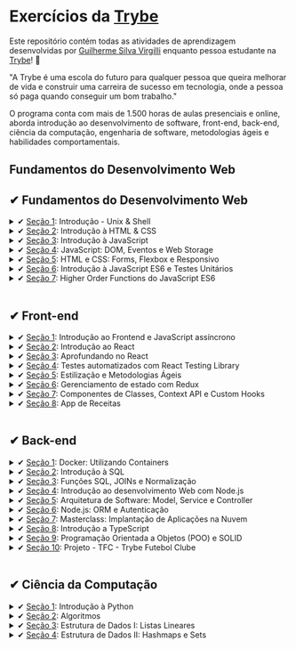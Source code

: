 # Exercícios da [Trybe](https://www.betrybe.com/)

Este repositório contém todas as atividades de aprendizagem desenvolvidas por [Guilherme Silva Virgilli](https://www.linkedin.com/in/gsvirgilli/) enquanto pessoa estudante na [Trybe](https://www.betrybe.com/)! :rocket:

"A Trybe é uma escola do futuro para qualquer pessoa que queira melhorar de vida e construir uma carreira de sucesso em tecnologia, onde a pessoa só paga quando conseguir um bom trabalho."

O programa conta com mais de 1.500 horas de aulas presenciais e online, aborda introdução ao desenvolvimento de software, front-end, back-end, ciência da computação, engenharia de software, metodologias ágeis e habilidades comportamentais.

## Fundamentos do Desenvolvimento Web

<summary><h2 class="done">✔ Fundamentos do Desenvolvimento Web</h2></summary>

  <details>
    <summary>✔ <a href="https://github.com/gsvirgilli/trybe-exercicios/tree/main/01.%20Fundamentos/01.%20Unix%2C%20Shell%20e%20Git" class="done">Seção 1</a>: Introdução - Unix & Shell</summary>

  - [X] 1.1 - Unix e shell
  - [X] 1.2 - Git - O que é e para que serve
  - [X] 1.3 - Git e Github - Entendendo os comandos
  </details>

  <details>
    <summary>✔ <a href="https://github.com/gsvirgilli/trybe-exercicios/tree/main/01.%20Fundamentos/02.%20Introdu%C3%A7%C3%A3o%20%C3%A0%20HTML%20%26%20CSS" class="done">Seção 2</a>: Introdução à HTML & CSS</summary>

  - [x] 2.1 - Estruturas de página
  - [x] 2.2 - Primeiros passos em CSS
  - [X] 2.3 - Seletores e posicionamento
  - [X] 2.4 - HTML Semântico
  - [X] 2.5 - Projeto - Lessons Learned
  </details>

  <details>
    <summary>✔ <a href="https://github.com/gsvirgilli/trybe-exercicios/tree/main/01.%20Fundamentos/03.%20Introdu%C3%A7%C3%A3o%20%C3%A0%20JavaScript" class="done">Seção 3</a>: Introdução à JavaScript</summary>

  - [X] 3.1 - Primeiros passos
  - [X] 3.2 - Array e loop For
  - [X] 3.3 - Funções
  - [X] 3.4 - Objetos
  - [X] 3.5 - ES6 - let, const, arrow functions e template literals
  - [X] 3.6 - Projeto - Playground Functions
  </details>

  <details>
    <summary>✔ <a href="https://github.com/gsvirgilli/trybe-exercicios/tree/main/01.%20Fundamentos/04.%20JavaScript%3A%20DOM%2C%20Eventos%20e%20Web%20Storage" class="done">Seção 4</a>: JavaScript: DOM, Eventos e Web Storage</summary>

  - [X] 4.1 - DOM e seletores
  - [X] 4.2 - Trabalhando com elementos
  - [X] 4.3 - Eventos
  - [X] 4.4 - Web Storage
  - [X] 4.6 - Projeto - Arte com Pixels
  - [x] 4.7 - Projetos Bônus
  </details>

  <details>
    <summary>✔ <a href="https://github.com/gsvirgilli/trybe-exercicios/tree/main/01.%20Fundamentos/05.%20HTML%20e%20CSS%3A%20Forms%2C%20Flexbox%20e%20Responsivo" class="done">Seção 5</a>: HTML e CSS: Forms, Flexbox e Responsivo</summary>

  - [X] 5.1 - HTML & CSS - Forms
  - [X] 5.2 - Bibliotecas JavaScript e Frameworks CSS
  - [x] 5.3 - CSS Flexbox - Parte 1
  - [X] 5.4 - CSS Flexbox - Parte 2
  - [X] 5.5 - CSS Responsivo - Mobile First
  - [X] 5.6 - Projeto - Trybewarts
  </details>

  <details>
    <summary>✔ <a href="https://github.com/gsvirgilli/trybe-exercicios/tree/main/01.%20Fundamentos/06.%20Introdu%C3%A7%C3%A3o%20%C3%A0%20JavaScript%20ES6%20e%20Testes%20Unit%C3%A1rios" class="done">Seção 6</a>: Introdução à JavaScript ES6 e Testes Unitários</summary>

  - [X] 6.1 - Fluxo de exceções e manipulação de objetos
  - [X] 6.2 - Primeiros passos em Jest
  - [X] 6.3 - Matchers e cobertura de código
  - [X] 6.4 - Projeto - JavaScript Testes Unitários
  </details>
  
 <details>
 <summary>✔ <a href="https://github.com/gsvirgilli/trybe-exercicios/tree/main/01.%20Fundamentos/07.%20Highter%20Order%20Functions%20do%20JavaScrip%20ES6" class="doing">Seção 7</a>: Higher Order Functions do JavaScript ES6</summary>

  - [X] 7.1 - Introdução a Higher Order Functions
  - [X] 7.2 - Higher Order Functions - sort e map
  - [X] 7.3 - Higher Order Functions - filter e reduce
  - [X] 7.4 - JavaScript ES6 - spread operator, rest parameters e object destructuring
  - [X] 7.5 - JavaScript ES6 - Array destructuring, Default destructuring, Object property shorthand, e default parameters
  - [X] 7.6 - Projeto - Zoo functions
 </details>
 
<br>

 <summary><h2 class="done">✔ Front-end</h2></summary>
  
<details>
 <summary>✔ <a href="https://github.com/gsvirgilli/trybe-exercicios/tree/main/02.%20Front-end/01.%20Introdu%C3%A7%C3%A3o%20ao%20Frontend%20e%20JavaScript%20" class="toDo">Seção 1</a>: Introdução ao Frontend e JavaScript assíncrono</summary>

  - [X] 1.1 - Ambiente de desenvolvimento
  - [X] 1.2 - JavaScript Assíncrono - Promises e fetch
  - [X] 1.3 - Prática - Casa de câmbio
  - [X] 1.4 - Async, await e testes assíncronos
  - [X] 1.5 - Projeto - iChoveu
</details>

  <details>
    <summary>✔ <a href="https://github.com/gsvirgilli/trybe-exercicios/tree/main/02.%20Front-end/02.%20Introdu%C3%A7%C3%A3o%20ao%20React" class="toDo">Seção 2</a>: Introdução ao React</summary>

  - [X] 2.1 - Introdução ao React e ao TypeScript 
  - [X] 2.2 - Componentes React e Props
  - [X] 2.3 - Avançando em componentes
  - [X] 2.4 - Revisão - Solar System
  - [X] 2.5 - Estados e eventos
  - [X] 2.6 - Formilários
  - [X] 2.7 - Revisão - Store Back Office
  - [X] 2.8 - Projeto - Password Manager
  </details>

  <details>
    <summary>✔ <a href="https://github.com/gsvirgilli/trybe-exercicios/tree/main/02.%20Front-end/03.%20Aprofundando%20no%20React" class="toDo">Seção 3</a>: Aprofundando no React</summary>

  - [X] 3.1 - React Router
  - [X] 3.2 - useEffect
  - [X] 3.3 - Revisão - Clonando o Twitter
  - [X] 3.4 - Projeto - Trybetunes
  </details>

  <details>
    <summary>✔ <a href="https://github.com/gsvirgilli/trybe-exercicios/tree/main/02.%20Front-end/04.%20Testes%20automatizados%20com%20React%20Testing%20Library" class="toDo">Seção 4</a>: Testes automatizados com React Testing Library</summary>

  - [X] 4.1 - Introdução a React Testing Library
  - [X] 4.2 - RTL: Mocks
  - [X] 4.3 - RTL: Testando com React Router
  - [X] 4.3 - Projeto - Testes em React
  </details>

  <details>
    <summary>✔ <a href="https://github.com/gsvirgilli/trybe-exercicios/tree/main/02.%20Front-end/05.%20Estiliza%C3%A7%C3%A3o%20e%20Metodologia%20%C3%81gil" class="toDo">Seção 5</a>: Estilização e Metodologias Ágeis</summary>

  - [X] 5.1 - CSS Modules
  - [X] 5.2 - Styled Components
  - [X] 5.3 - Metodologias ágeis
  - [X] 5.4 - Projeto Frontend Online Store
  </details>

  <details>
    <summary>✔ <a href="https://github.com/gsvirgilli/trybe-exercicios/tree/main/02.%20Front-end/06.%20Gerenciamento%20de%20estado%20com%20Redux" class="toDo">Seção 6</a>: Gerenciamento de estado com Redux</summary>

  - [X] 6.1 - Introdução ao Redux - O estado global da aplicação
  - [X] 6.2 - Usando o Redux no React
  - [X] 6.3 - Revisão - Usando o Redux no React 
  - [X] 6.4 - Usando o Redux no React - Actions Assíncronas
  - [X] 6.5 - Testes em React-Redux
  - [X] 6.6 - Projeto - Trybe Wallet
  </details>

  <details>
    <summary>✔ <a href="https://github.com/gsvirgilli/trybe-exercicios/tree/main/02.%20Front-end/07.%20Componentes%20de%20Classes%2C%20Context%20API%20e%20Custom%20Hooks" class="toDo">Seção 7</a>: Componentes de Classes, Context API e Custom Hooks</summary>

  - [X] 7.1 - Componentes de CLasses
  - [X] 7.2 - Context API
  - [X] 7.3 -  Hooks Customizados
  - [X] 7.4 - Projeto - StarWars
  </details>

  <details>
    <summary>✔ <a href="https://github.com/gsvirgilli/trybe-exercicios/tree/main/02.%20Front-end/08.%20Projeto%20-%20App%20de%20Receitas" class="toDo">Seção 8</a>: App de Receitas</summary>

  - [X] 8. - Projeto App de Receitas

  </details>
<br>
  <summary><h2>✔ Back-end</h2></summary>

  <details>
    <summary>✔ <a href="https://github.com/gsvirgilli/trybe-exercicios/tree/main/03.%20Back-end/01.%20Docker%3A%20Utilizando%20Containers" class="toDo">Seção 1</a>: Docker: Utilizando Containers</summary>

  - [X] 1.1 - Utilizando Containers - Docker
  - [X] 1.2 - Manipulando Imagens no Docker
  - [X] 1.3 - Orquestrando Containers com Docker Compose
  - [X] 1.4 - Projeto - Docker Todo-List
  </details>

  <details>
    <summary>✔ <a href="https://github.com/gsvirgilli/trybe-exercicios/tree/main/03.%20Back-end/02.%20Introdu%C3%A7%C3%A3o%20%C3%A0%20SQL" class="toDo">Seção 2</a>:  Introdução à SQL</summary>

  - [X] 2.1 - Banco de dados SQL
  - [X] 2.2 - Encontrando dados em um banco de dados
  - [X] 2.3 - Filtrando dados de forma específica
  - [X] 2.4 - Manipulando tabelas
  - [X] 2.5 - Projeto - All For One
  </details>

  <details>
    <summary>✔ <a href="https://github.com/gsvirgilli/trybe-exercicios/tree/main/03.%20Back-end/03.%20Fun%C3%A7%C3%B5es%20SQL%2C%20JOINs%20e%20Normaliza%C3%A7%C3%A3o" class="toDo">Seção 3</a>: Funções SQL, JOINs e Normalização</summary>

  - [X] 3.1 - Funções mais usadas no SQL
  - [X] 3.2 - Descomplicando JOINs
  - [X] 3.3 - Transformando ideias em um modelo de banco de dados
  - [X] 3.4 - Aula ao vivo + Projeto - One For All
  </details>

  <details>
    <summary>✔ <a href="https://github.com/gsvirgilli/trybe-exercicios/tree/main/03.%20Back-end/04.%20Introdu%C3%A7%C3%A3o%20ao%20desenvolvimento%20Web%20com%20Node.js" class="toDo">Seção 4</a>:  Introdução ao desenvolvimento Web com Node.js</summary>

  - [X] 4.1 - Node.js: Runtime Assíncrono
  - [X] 4.2 - Node.js: API REST com Express
  - [X] 4.3 - Node.js: Testes de Integração
  - [X] 4.3 - Node.js: Express e Middlewares
  - [X] 4.3 - Node.js: Express e MySQL
  - [X] 4.3 - Projeto - Talker Manager
  </details>

  <details>
    <summary>✔ <a href="https://github.com/gsvirgilli/trybe-exercicios/tree/main/03.%20Back-end/05.%20Arquitetura%20de%20Software%3A%20Model%2C%20Service%20e%20Controller" class="toDo">Seção 5</a>: Arquitetura de Software: Model, Service e Controller</summary>

  - [X] 5.1 - Arquitetura de Software: Camada Model
  - [X] 5.2 - Arquitetura de Software: Refatorando Camada Model
  - [X] 5.1 - Arquitetura de Software: Camada Service
  - [X] 5.2 - Arquitetura de Software: Refatorando Camada Service
  - [X] 5.2 - Arquitetura de Software: Refatorando Camada Controller
  - [X] 5.2 - Projeto - Store Manager
  </details>

  <details>
    <summary>✔ <a href="https://github.com/gsvirgilli/trybe-exercicios/tree/main/03.%20Back-end/06.%20Node%2Cjs%3A%20ORM%20e%20Autentica%C3%A7%C3%A3o" class="toDo">Seção 6</a>: Node.js: ORM e Autenticação</summary>

  - [X] 6.1 - ORM - Interface da aplicação com o banco de dados
  - [X] 6.2 - ORM - Associations 1:1 e 1:N
  - [X] 6.3 - ORM - Associations N:N e Transactions
  - [X] 6.4 - JWT - (JSON Web Token)
  - [X] 6.4 - Projeto - API de Blogs
  </details>

  <details>
    <summary>✔ <a href="https://github.com/gsvirgilli/trybe-exercicios/tree/main/03.%20Back-end/07.%20Masterclass%3A%20Implanta%C3%A7%C3%A3o%20de%20Aplica%C3%A7%C3%B5es%20na%20Nuvem/Dia%2001%3A%20Infraestrutura%3A%20Deploy%20com%20Railway" class="toDo">Seção 7</a>: Masterclass: Implantação de Aplicações na Nuvem</summary>

  - [X] 7.1 - Infraestrutura: Deploy com Railway
  </details>

  <details>
    <summary>✔ <a href="https://github.com/gsvirgilli/trybe-exercicios/tree/main/03.%20Back-end/08.%20Introdu%C3%A7%C3%A3o%20a%20TypeScript" class="toDo">Seção 8</a>: Introdução a TypeScript</summary>

  - [X] 8.1 - Aprendendo TypeScript
  - [X] 8.1 - Introdução a Generics
  - [X] 8.1 - API REST com Express, JWT, Sequelize e TypeScript
  - [X] 8.1 - Testando Aplicações com TypeScript
  - [X] 8.1 - Projeto - Trybesmith

  </details>

  <details>
    <summary>✔ <a href="https://github.com/gsvirgilli/trybe-exercicios/tree/main/03.%20Back-end/09.%20Programa%C3%A7%C3%A3o%20Orientada%20a%20Objetos%20(POO)%20e%20SOLID" class="toDo">Seção 9</a>: Programação Orientada a Objetos (POO) e SOLID</summary>

  - [X] 9.1 - Introdução à Orientação a Objetos
  - [X] 9.2 - Herança e Composição
  - [X] 9.3 - Polimorfismo
  - [X] 9.4 - SOLID - Introdução e Princípios S, O e D
  - [X] 9.4 - SOLID - Princípios L e I
  - [X] 9.4 - Projeto - Trybers and Dragons
  </details>

  <details>
    <summary>✔ <a href="https://github.com/gsvirgilli/trybe-exercicios/tree/main/03.%20Back-end/10.%20Projeto%20-%20TFC%20-%20Trybe%20Futebol%20Clube" class="toDo">Seção 10</a>: Projeto - TFC - Trybe Futebol Clube</summary>

  - [X] 10.1 - Express com Classes
  - [X] 10.1 - Projeto - TFC - Trybe Futebol Clube

  </details>

<br>
  <summary><h2>✔ Ciência da Computação</h2></summary>

  <details>
    <summary>✔ <a href="https://github.com/gsvirgilli/trybe-exercicios/tree/main/04.%20Ci%C3%AAncia%20da%20Computa%C3%A7%C3%A3o/01.%20introdu%C3%A7%C3%A3o%20%C3%A0%20Python" class="toDo">Seção 1</a>: Introdução à Python</summary>

  - [X] 1.1 - Aprendendo Python
  - [X] 1.2 - Entrada e Saída de Dados com Testes
  </details>

  <details>
    <summary>✔ <a href="https://github.com/gsvirgilli/trybe-exercicios/tree/main/04.%20Ci%C3%AAncia%20da%20Computa%C3%A7%C3%A3o/02.%20Algoritmos" class="toDo">Seção 2</a>: Algoritmos</summary>

  - [X] 2.1 - Complexidade de Algoritmos
  - [X] 2.2 - Recursividade e Extratégias para Solução de Problemas
  - [X] 2.3 - Algoritmos de ordenação e busca
  - [X] 2.4 - Projeto - Algoritmos
  </details>

  <details>
    <summary>✔ <a href="https://github.com/gsvirgilli/trybe-exercicios/tree/main/04.%20Ci%C3%AAncia%20da%20Computa%C3%A7%C3%A3o/03.%20Estruturas%20de%20Dadas%20I%3A%20Listas%20Lineares" class="toDo">Seção 3</a>: Estrutura de Dados I: Listas Lineares</summary>

  - [X] 3.1 - P.O.O em Python
  - [X] 3.2 - Arrays
  - [X] 3.3 - Nó e Listas Encadeadas 
  - [X] 3.4 - Pilhas e filas
  - [X] 3.4 - Projeto TING - Trybe Is Not Google

  </details>

  <details>
    <summary>✔ <a href="https://github.com/gsvirgilli/trybe-exercicios/tree/main/04.%20Ci%C3%AAncia%20da%20Computa%C3%A7%C3%A3o/04.%20Estruturas%20de%20Dados%20II%3A%20Hashmaps%20e%20Sets" class="toDo">Seção 4</a>: Estrutura de Dados II: Hashmaps e Sets</summary>

  - [X] 4.1 - Hashmap e Dict
  - [X] 4.2 - Set
  - [X] 4.4 - Projeto - Restaurant Orders
  </details>
